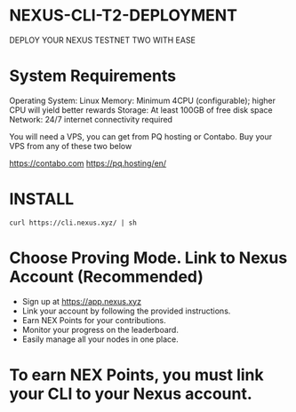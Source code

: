 # NEXUS-CLI-T2-DEPLOYMENT
DEPLOY YOUR NEXUS TESTNET TWO WITH EASE

# System Requirements
Operating System: Linux
Memory: Minimum 4CPU (configurable); higher CPU will yield better rewards
Storage: At least 100GB of free disk space
Network: 24/7 internet connectivity required

You will need a VPS, you can get from PQ hosting or Contabo. Buy your VPS from any of these two below

https://contabo.com 
https://pq.hosting/en/

# INSTALL

    curl https://cli.nexus.xyz/ | sh

# Choose Proving Mode. Link to Nexus Account (Recommended)

- Sign up at https://app.nexus.xyz  
- Link your account by following the provided instructions.  
- Earn NEX Points for your contributions.  
- Monitor your progress on the leaderboard.  
- Easily manage all your nodes in one place.

# To earn NEX Points, you must link your CLI to your Nexus account.
